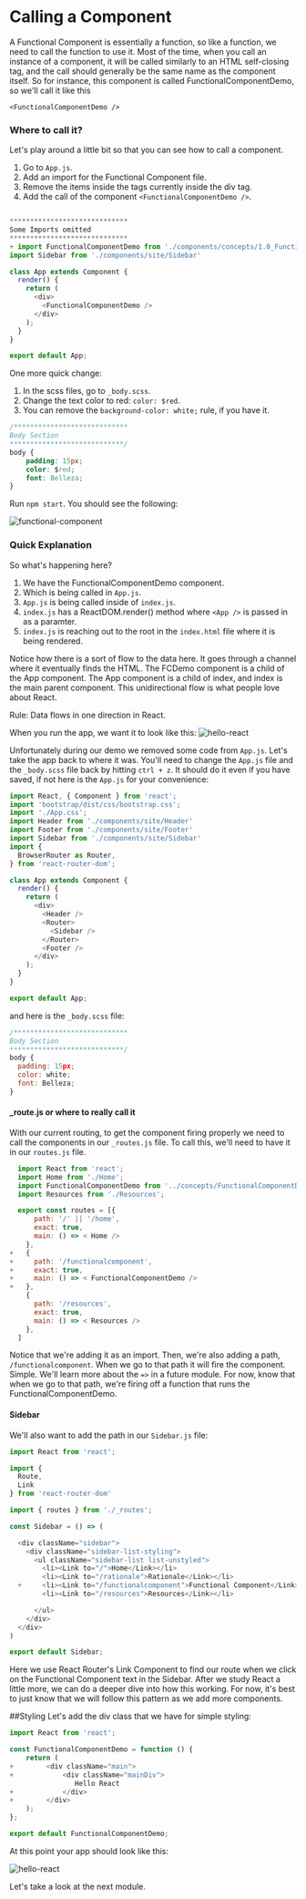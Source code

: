 # Calling a Component
A Functional Component is essentially a function, so like a function, we need to call the function to use it. Most of the time, when you call an instance of a component, it will be called similarly to an HTML self-closing tag, and the call should generally be the same name as the component itself. So for instance, this component is called FunctionalComponentDemo, so we'll call it like this

`<FunctionalComponentDemo />`

### Where to call it?
Let's play around a little bit so that you can see how to call a component. 

1. Go to `App.js`.
2. Add an import for the Functional Component file. 
2. Remove the items inside the tags currently inside the div tag.
3. Add the call of the component `<FunctionalComponentDemo />`. 

```js

*****************************
Some Imports omitted
*****************************
+ import FunctionalComponentDemo from './components/concepts/1.0_FunctionalComponentDemo.js';
import Sidebar from './components/site/Sidebar'

class App extends Component {
  render() {
    return (
      <div>
        <FunctionalComponentDemo />
      </div>
    );
  }
}

export default App;
```

One more quick change:
1. In the scss files, go to `_body.scss`.
2. Change the text color to red: `color: $red`.
3. You can remove the `background-color: white;` rule, if you have it.

```css
/****************************
Body Section
****************************/
body {
    padding: 15px;
    color: $red;
    font: Belleza;
}
```
Run `npm start`. You should see the following:

![functional-component](../../assets/1.0-FunctionalComponent-Demo.PNG)

### Quick Explanation

So what's happening here? 
1. We have the FunctionalComponentDemo component. 
2. Which is being called in `App.js`. 
3. `App.js` is being called inside of `index.js`. 
4. `index.js` has a ReactDOM.render() method where `<App />` is passed in as a paramter.
4. `index.js` is reaching out to the root in the `index.html` file where it is being rendered. 

Notice how there is a sort of flow to the data here. It goes through a channel where it eventually finds the HTML. The FCDemo component is a child of the App component. The App component is a child of index, and index is the main parent component. This unidirectional flow is what people love about React. 

Rule: Data flows in one direction in React. 
 


When you run the app, we want it to look like this:
![hello-react](../../assets/4-components-hello-react.PNG)


Unfortunately during our demo we removed some code from `App.js`. Let's take the app back to where it was. You'll need to change the `App.js` file and the `_body.scss` file back by hitting `ctrl + z`. It should do it even if you have saved, if not here is the `App.js` for your convenience:

```js
import React, { Component } from 'react';
import 'bootstrap/dist/css/bootstrap.css';
import './App.css';
import Header from './components/site/Header'
import Footer from './components/site/Footer'
import Sidebar from './components/site/Sidebar'
import {
  BrowserRouter as Router,
} from 'react-router-dom';

class App extends Component {
  render() {
    return (
      <div>
        <Header />
        <Router>
          <Sidebar />
        </Router>
        <Footer />
      </div>
    );
  }
}

export default App;
``` 

and here is the `_body.scss` file:
```js
/****************************
Body Section
****************************/
body {
  padding: 15px;
  color: white;
  font: Belleza;
}
```


#### _route.js or where to really call it
With our current routing, to get the component firing properly we need to call the components in our `_routes.js` file. To call this, we'll need to have it in our `routes.js` file. 

```js
  import React from 'react';
  import Home from './Home';
  import FunctionalComponentDemo from '../concepts/FunctionalComponentDemo'
  import Resources from './Resources';

  export const routes = [{
      path: '/' || '/home',
      exact: true,
      main: () => < Home />
    },
+   {
+     path: '/functionalcomponent',
+     exact: true,
+     main: () => < FunctionalComponentDemo />
+   },
    {
      path: '/resources',
      exact: true,
      main: () => < Resources />
    },
  ]
```
Notice that we're adding it as an import. Then, we're also adding a path, `/functionalcomponent`. When we go to that path it will fire the component. Simple. We'll learn more about the `=>` in a future module. For now, know that when we go to that path, we're firing off a function that runs the FunctionalComponentDemo.

#### Sidebar
We'll also want to add the path in our `Sidebar.js` file:

```js
import React from 'react';

import {
  Route,
  Link
} from 'react-router-dom'

import { routes } from './_routes';

const Sidebar = () => (

  <div className="sidebar">
    <div className="sidebar-list-styling">
      <ul className="sidebar-list list-unstyled">
        <li><Link to="/">Home</Link></li>
        <li><Link to="/rationale">Rationale</Link></li>
  +     <li><Link to="/functionalcomponent">Functional Component</Link></li>
        <li><Link to="/resources">Resources</Link></li>

      </ul>
    </div>
  </div>
)

export default Sidebar;
```

Here we use React Router's Link Component to find our route when we click on the Functional Component text in the Sidebar. After we study React a little more, we can do a deeper dive into how this working. For now, it's best to just know that we will follow this pattern as we add more components. 

##Styling
Let's add the div class that we have for simple styling: 

```js
import React from 'react';

const FunctionalComponentDemo = function () {
    return (
+        <div className="main">
+            <div className="mainDiv">
                Hello React
+            </div>
+        </div>
    );
};

export default FunctionalComponentDemo;

```

At this point your app should look like this:

![hello-react](../../assets/1.1.2_FC_Hello.PNG)


Let's take a look at the next module.